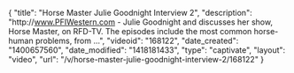 {
    "title": "Horse Master Julie Goodnight Interview 2",
    "description": "http:\/\/www.PFIWestern.com - Julie Goodnight and discusses her show, Horse Master, on RFD-TV. The episodes include the most common horse-human problems, from ...",
    "videoid": "168122",
    "date_created": "1400657560",
    "date_modified": "1418181433",
    "type": "captivate",
    "layout": "video",
    "url": "\/v\/horse-master-julie-goodnight-interview-2\/168122"
}